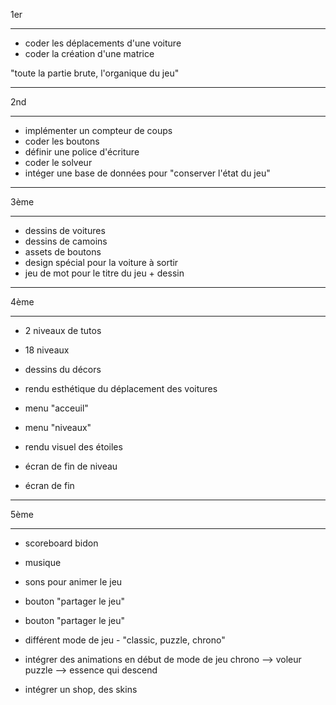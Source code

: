 1er
______

- coder les déplacements d'une voiture
- coder la création d'une matrice


"toute la partie brute, l'organique du jeu"



______
2nd
______


- implémenter un compteur de coups
- coder les boutons
- définir une police d'écriture
- coder le solveur
- intéger une base de données pour "conserver l'état du jeu"






______
3ème
______

- dessins de voitures
- dessins de camoins
- assets de boutons
- design spécial pour la voiture à sortir
- jeu de mot pour le titre du jeu + dessin



______
4ème
______

- 2 niveaux de tutos
- 18 niveaux
- dessins du décors
- rendu esthétique du déplacement des voitures

- menu "acceuil"
- menu "niveaux"
- rendu visuel des étoiles
- écran de fin de niveau
- écran de fin 




______
5ème
______

- scoreboard bidon
- musique
- sons pour animer le jeu
- bouton "partager le jeu"
- bouton "partager le jeu"

- différent mode de jeu - "classic, puzzle, chrono"
- intégrer des animations en début de mode de jeu
        chrono --> voleur
        puzzle --> essence qui descend

- intégrer un shop, des skins

